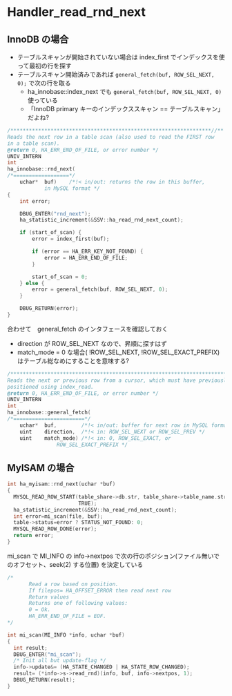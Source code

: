 # Handler_read_rnd_next

## InnoDB の場合

 * テーブルスキャンが開始されていない場合は index_first でインデックスを使って最初の行を探す
 * テーブルスキャン開始済みであれば `general_fetch(buf, ROW_SEL_NEXT, 0);` で次の行を取る
   * ha_innobase::index_next でも `general_fetch(buf, ROW_SEL_NEXT, 0)` 使っている
   * 「InnoDB primary キーのインデックススキャン == テーブルスキャン」だよね?

```c
/*****************************************************************//**
Reads the next row in a table scan (also used to read the FIRST row
in a table scan).
@return	0, HA_ERR_END_OF_FILE, or error number */
UNIV_INTERN
int
ha_innobase::rnd_next(
/*==================*/
	uchar*	buf)	/*!< in/out: returns the row in this buffer,
			in MySQL format */
{
	int	error;

	DBUG_ENTER("rnd_next");
	ha_statistic_increment(&SSV::ha_read_rnd_next_count);

	if (start_of_scan) {
		error = index_first(buf);

		if (error == HA_ERR_KEY_NOT_FOUND) {
			error = HA_ERR_END_OF_FILE;
		}

		start_of_scan = 0;
	} else {
		error = general_fetch(buf, ROW_SEL_NEXT, 0);
	}

	DBUG_RETURN(error);
}
```

合わせて　general_fetch のインタフェースを確認しておく

 * direction が ROW_SEL_NEXT なので、昇順に探すはず
 * match_mode = 0 な場合( !ROW_SEL_NEXT, !ROW_SEL_EXACT_PREFIX) はテーブル総なめにすることを意味する?

```c
/***********************************************************************//**
Reads the next or previous row from a cursor, which must have previously been
positioned using index_read.
@return	0, HA_ERR_END_OF_FILE, or error number */
UNIV_INTERN
int
ha_innobase::general_fetch(
/*=======================*/
	uchar*	buf,		/*!< in/out: buffer for next row in MySQL format */
	uint	direction,	/*!< in: ROW_SEL_NEXT or ROW_SEL_PREV */
	uint	match_mode)	/*!< in: 0, ROW_SEL_EXACT, or
				ROW_SEL_EXACT_PREFIX */
```

## MyISAM の場合

```c
int ha_myisam::rnd_next(uchar *buf)
{
  MYSQL_READ_ROW_START(table_share->db.str, table_share->table_name.str,
                       TRUE);
  ha_statistic_increment(&SSV::ha_read_rnd_next_count);
  int error=mi_scan(file, buf);
  table->status=error ? STATUS_NOT_FOUND: 0;
  MYSQL_READ_ROW_DONE(error);
  return error;
}
```

mi_scan で MI_INFO の info->nextpos で次の行のポジション(ファイル無いでのオフセット、seek(2) する位置) を決定している

```c
/*
	   Read a row based on position.
	   If filepos= HA_OFFSET_ERROR then read next row
	   Return values
	   Returns one of following values:
	   0 = Ok.
	   HA_ERR_END_OF_FILE = EOF.
*/

int mi_scan(MI_INFO *info, uchar *buf)
{
  int result;
  DBUG_ENTER("mi_scan");
  /* Init all but update-flag */
  info->update&= (HA_STATE_CHANGED | HA_STATE_ROW_CHANGED);
  result= (*info->s->read_rnd)(info, buf, info->nextpos, 1);
  DBUG_RETURN(result);
}
```